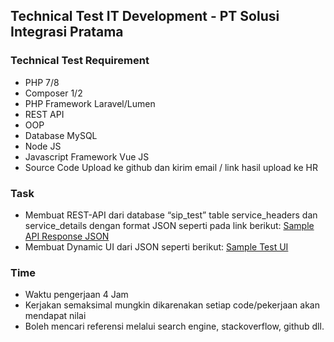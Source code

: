 ## Technical Test IT Development - PT Solusi Integrasi Pratama

### Technical Test Requirement

- PHP 7/8
- Composer 1/2
- PHP Framework Laravel/Lumen
- REST API
- OOP 
- Database MySQL
- Node JS
- Javascript Framework Vue JS
- Source Code Upload ke github dan kirim email / link hasil upload ke HR

### Task

- Membuat REST-API dari database “sip_test” table service_headers dan service_details dengan format JSON seperti pada link berikut: [Sample API Response JSON](https://drive.google.com/file/d/1NYNV04IWFA5yFcOgxCPVNQwcEPMkrNY4/view?usp=sharing)
- Membuat Dynamic UI dari JSON seperti berikut: [Sample Test UI](https://drive.google.com/file/d/1pg5Q-nO-TwRDjwe6OtRX07DN_HKfPU_F/view?usp=sharing)

### Time

- Waktu pengerjaan 4 Jam
- Kerjakan semaksimal mungkin dikarenakan setiap code/pekerjaan akan mendapat nilai
- Boleh mencari referensi melalui search engine, stackoverflow, github dll.

